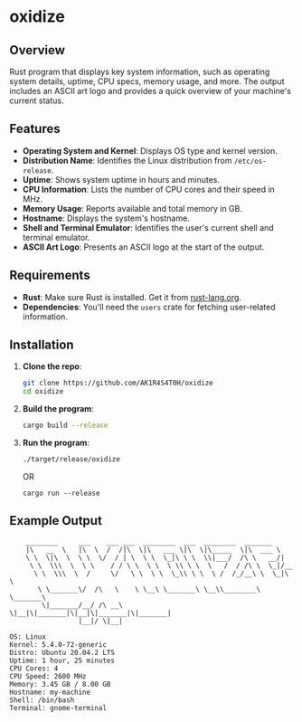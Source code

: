 # oxidize

## Overview

Rust program that displays key system information, such as operating system details, uptime, CPU specs, memory usage, and more. The output includes an ASCII art logo and provides a quick overview of your machine's current status.

## Features

- **Operating System and Kernel**: Displays OS type and kernel version.
- **Distribution Name**: Identifies the Linux distribution from `/etc/os-release`.
- **Uptime**: Shows system uptime in hours and minutes.
- **CPU Information**: Lists the number of CPU cores and their speed in MHz.
- **Memory Usage**: Reports available and total memory in GB.
- **Hostname**: Displays the system's hostname.
- **Shell and Terminal Emulator**: Identifies the user's current shell and terminal emulator.
- **ASCII Art Logo**: Presents an ASCII logo at the start of the output.

## Requirements

- **Rust**: Make sure Rust is installed. Get it from [rust-lang.org](https://www.rust-lang.org/).
- **Dependencies**: You'll need the `users` crate for fetching user-related information.

## Installation

1. **Clone the repo**:

    ```bash
    git clone https://github.com/AK1R4S4T0H/oxidize
    cd oxidize
    ```

2. **Build the program**:

    ```bash
    cargo build --release
    ```

3. **Run the program**:

    ```bash
    ./target/release/oxidize
    ```
    OR

   ```plaintext
   cargo run --release
   ```

## Example Output


```plaintext
    ________     ___    ___ ___  ________  ___  ________  _______      
    |\   __  \   |\  \  /  /|\  \|\   ___ \|\  \|\_____  \|\  ___ \     
    \ \  \|\  \  \ \  \/  / | \  \ \  \_|\ \ \  \\|___/  /\ \   __/|    
     \ \  \\\  \  \ \    / / \ \  \ \  \ \\ \ \  \   /  / /\ \  \_|/__  
      \ \  \\\  \  /     \/   \ \  \ \  \_\\ \ \  \ /  /_/__\ \  \_|\ \ 
       \ \_______\/  /\   \    \ \__\ \_______\ \__\\________\ \_______\
        \|_______/__/ /\ __\    \|__|\|_______|\|__|\|_______|\|_______|
                 |__|/ \|__|                                            

OS: Linux
Kernel: 5.4.0-72-generic
Distro: Ubuntu 20.04.2 LTS
Uptime: 1 hour, 25 minutes
CPU Cores: 4
CPU Speed: 2600 MHz
Memory: 3.45 GB / 8.00 GB
Hostname: my-machine
Shell: /bin/bash
Terminal: gnome-terminal
